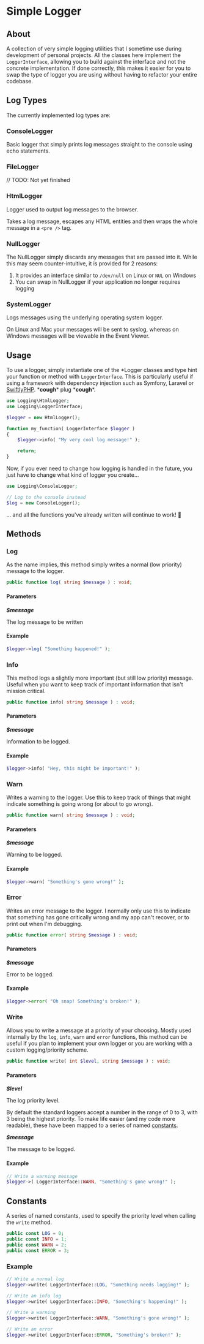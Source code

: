 # Simple Logger
## About

A collection of very simple logging utilities that I sometime use during
development of personal projects. All the classes here implement the
`LoggerInterface`, allowing you to build against the interface and not the
concrete implementation. If done correctly, this makes it easier for you to swap
the type of logger you are using without having to refactor your entire
codebase.

## Log Types

The currently implemented log types are:

### ConsoleLogger

Basic logger that simply prints log messages straight to the console using echo
statements.

### FileLogger

// TODO: Not yet finished

### HtmlLogger

Logger used to output log messages to the browser.

Takes a log message, escapes any HTML entities and then wraps the whole message
in a `<pre />` tag.

### NullLogger

The NullLogger simply discards any messages that are passed into it. While this
may seem counter-intuitive, it is provided for 2 reasons:

1. It provides an interface similar to `/dev/null` on Linux or `NUL` on Windows
2. You can swap in NullLogger if your application no longer requires logging

### SystemLogger

Logs messages using the underlying operating system logger.

On Linux and Mac your messages will be sent to syslog, whereas on Windows
messages will be viewable in the Event Viewer.

## Usage

To use a logger, simply instantiate one of the \*Logger classes and type hint
your function or method with `LoggerInterface`. This is particularly useful if
using a framework with dependency injection such as Symfony, Laravel or
[SwiftlyPHP](https://github.com/SwiftlyPHP). \*__cough__\* plug \*__cough__\*.

```php
use Logging\HtmlLogger;
use Logging\LoggerInterface;

$logger = new HtmlLogger();

function my_function( LoggerInterface $logger )
{
    $logger->info( "My very cool log message!" );  

    return;
}
```

Now, if you ever need to change how logging is handled in the future, you just
have to change what kind of logger you create...

```php
use Logging\ConsoleLogger;

// Log to the console instead
$log = new ConsoleLogger();
```

... and all the functions you've already written will continue to work! 🎉

## Methods

### Log

As the name implies, this method simply writes a normal (low priority) message
to the logger.

```php
public function log( string $message ) : void;
```

#### Parameters

_**$message**_

The log message to be written

#### Example

```php
$logger->log( "Something happened!" );
```

### Info

This method logs a slightly more important (but still low priority) message.
Useful when you want to keep track of important information that isn't mission
critical.

```php
public function info( string $message ) : void;
```

#### Parameters

_**$message**_

Information to be logged.

#### Example

```php
$logger->info( "Hey, this might be important!" );
```

### Warn

Writes a warning to the logger. Use this to keep track of things that might
indicate something is going wrong (or about to go wrong).

```php
public function warn( string $message ) : void;
```

#### Parameters

_**$message**_

Warning to be logged.

#### Example

```php
$logger->warn( "Something's gone wrong!" );
```

### Error

Writes an error message to the logger. I normally only use this to indicate
that something has gone critically wrong and my app can't recover, or to print
out when I'm debugging.

```php
public function error( string $message ) : void;
```

#### Parameters

_**$message**_

Error to be logged.

#### Example

```php
$logger->error( "Oh snap! Something's broken!" );
```

### Write

Allows you to write a message at a priority of your choosing. Mostly used
internally by the `log`, `info`, `warn` and `error` functions, this method can
be useful if you plan to implement your own logger or you are working with a
custom logging/priority scheme.

```php
public function write( int $level, string $message ) : void;
```
#### Parameters

_**$level**_

The log priority level.

By default the standard loggers accept a number in the
range of 0 to 3, with 3 being the highest priority. To make life easier (and my
code more readable), these have been mapped to a series of named
[constants](#Constants).

_**$message**_

The message to be logged.

#### Example

```php
// Write a warning message
$logger->( LoggerInterface::WARN, "Something's gone wrong!" );
```

## Constants

A series of named constants, used to specify the priority level when calling the
`write` method.

```php
public const LOG = 0;
public const INFO = 1;
public const WARN = 2;
public const ERROR = 3;
```

### Example

```php
// Write a normal log
$logger->write( LoggerInterface::LOG, "Something needs logging!" );

// Write an info log
$logger->write( LoggerInterface::INFO, "Something's happening!" );

// Write a warning
$logger->write( LoggerInterface::WARN, "Something's gone wrong!" );

// Write an error
$logger->write( LoggerInterface::ERROR, "Something's broken!" );
```
